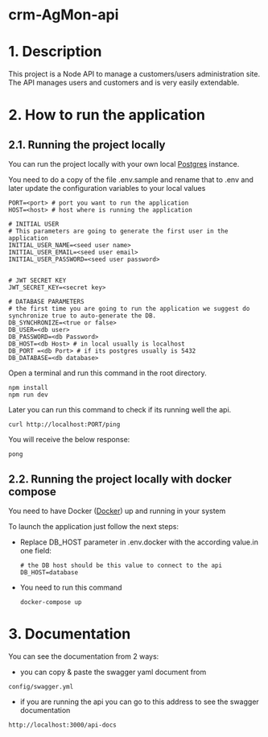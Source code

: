 # crm-AgMon-api

# 1. Description
This project is a Node API to manage a customers/users administration site. The API manages users and customers and is very easily extendable.

# 2. How to run the application

## 2.1. Running the project locally
You can run the project locally with your own local [Postgres](https://www.postgresql.org) instance.

You need to do a copy of the file .env.sample and rename that to .env and later update the configuration variables to your local values


```
PORT=<port> # port you want to run the application
HOST=<host> # host where is running the application

# INITIAL USER
# This parameters are going to generate the first user in the application 
INITIAL_USER_NAME=<seed user name> 
INITIAL_USER_EMAIL=<seed user email>
INITIAL_USER_PASSWORD=<seed user password>


# JWT SECRET KEY
JWT_SECRET_KEY=<secret key>

# DATABASE PARAMETERS
# the first time you are going to run the application we suggest do synchronize true to auto-generate the DB.
DB_SYNCHRONIZE=<true or false>
DB_USER=<db user>
DB_PASSWORD=<db Password>
DB_HOST=<db Host> # in local usually is localhost
DB_PORT =<db Port> # if its postgres usually is 5432
DB_DATABASE=<db database>
```

Open a terminal and run this command in the root directory.

```
npm install
npm run dev
```

Later you can run this command to check if its running well the api.

```
curl http://localhost:PORT/ping
```
You will receive the below response: 
```
pong
```

## 2.2. Running the project locally with docker compose
You need to have Docker ([Docker](https://www.docker.com/)) up and running in your system

To launch the application just follow the next steps:

- Replace DB_HOST parameter in .env.docker with the according value.in one field:
  ```
  # the DB host should be this value to connect to the api
  DB_HOST=database
  ``` 

- You need to run this command
  ```
  docker-compose up
  ```
 

 # 3. Documentation
 You can see the documentation from 2 ways:
 - you can copy & paste the swagger yaml document from
```
config/swagger.yml
```
- if you are running the api you can go to this address to see the swagger documentation
```
http://localhost:3000/api-docs
```
